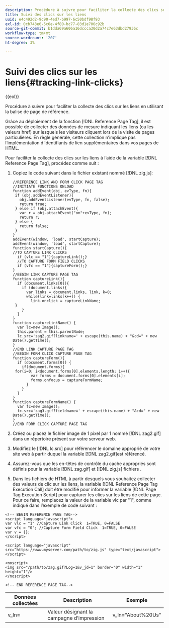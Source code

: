 ```yaml
---
description: Procédure à suivre pour faciliter la collecte des clics sur les liens en utilisant la balise de page de référence.
title: Suivi des clics sur les liens
uuid: e4c492d2-9c90-4ed7-b997-6c50bdf98f93
exl-id: 0cb743e6-5c6e-4f80-bc77-83d1e706c92b
source-git-commit: b1dda69a606a16dccca30d2a74c7e63dbd27936c
workflow-type: tm+mt
source-wordcount: '207'
ht-degree: 3%

---
```


# Suivi des clics sur les liens{#tracking-link-clicks}

{{eol}}

Procédure à suivre pour faciliter la collecte des clics sur les liens en utilisant la balise de page de référence.

Grâce au déploiement de la fonction [!DNL Reference Page Tag], il est possible de collecter des données de mesure indiquant les liens (ou les valeurs href) sur lesquels les visiteurs cliquent lors de la visite de pages particulières. En règle générale, cette collection n’implique pas l’implémentation d’identifiants de lien supplémentaires dans vos pages de HTML.

Pour faciliter la collecte des clics sur les liens à l’aide de la variable [!DNL Reference Page Tag], procédez comme suit :

1. Copiez le code suivant dans le fichier existant nommé [!DNL zig.js]:

   ```
   //REFERENCE LINK AND FORM CLICK PAGE TAG
   //INITIATE FUNCTIONS ONLOAD
   function addEvent(obj, evType, fn){
    if (obj.addEventListener){
      obj.addEventListener(evType, fn, false);
      return true;
    } else if (obj.attachEvent){
      var r = obj.attachEvent("on"+evType, fn);
      return r;
    } else {
      return false;
    }
   }
   addEvent(window, 'load', startCapture);
   addEvent(window, 'load', startCapture);
   function startCapture(){
   //TO CAPTURE LINK CLICKS
     if (vlc == "1"){captureLink();}
     //TO CAPTURE FORM FIELD CLICKS
     if (vfc == "1"){captureForm();}
   }
   //BEGIN LINK CAPTURE PAGE TAG
   function captureLink(){
     if (document.links[0]){
       if (document.links){
         var links = document.links, link, k=0;
         while(link=links[k++]) {
           link.onclick = captureLinkName;
    }
       }
     }
   }
   function captureLinkName() {
     var lc=new Image();
     this.parent = this.parentNode;
     lc.src='zag2.gif?linkname=' + escape(this.name) + "&cd=" + new Date().getTime();
   }
   //END LINK CAPTURE PAGE TAG
   //BEGIN FORM CLICK CAPTURE PAGE TAG
   function captureForm(){
     if (document.forms[0]) {
       if(document.forms){
    for(i=0; i<document.forms[0].elements.length; i++){
           var forms = document.forms[0].elements[i];
           forms.onfocus = captureFormName;
         }
       }
     }
   }
   function captureFormName() {
     var fc=new Image();
     fc.src='zag3.gif?fieldname=' + escape(this.name) + "&cd=" + new Date().getTime();
   }
   //END FORM CLICK CAPTURE PAGE TAG
   ```

1. Créez ou placez le fichier image de 1 pixel par 1 nommé [!DNL zag2.gif] dans un répertoire présent sur votre serveur web.
1. Modifiez le [!DNL lc.src] pour référencer le domaine approprié de votre site web à partir duquel la variable [!DNL zag2.gif]est référencé.

1. Assurez-vous que les en-têtes de contrôle du cache appropriés sont définis pour la variable [!DNL zag.gif] et [!DNL zig.js] fichiers .

1. Dans les fichiers de HTML à partir desquels vous souhaitez collecter des valeurs de clic sur les liens, la variable [!DNL Reference Page Tag Execution Call] doit être modifié pour informer la variable [!DNL Page Tag Execution Script] pour capturer les clics sur les liens de cette page. Pour ce faire, remplacez la valeur de la variable vlc par &quot;1&quot;, comme indiqué dans l’exemple de code suivant :

```
<!-- BEGIN REFERENCE PAGE TAG-->
<script language="javascript">
var vlc = "1" //Capture Link Click  1=TRUE, 0=FALSE
var vfc = "0"; //Capture Form Field Click  1=TRUE, 0=FALSE
var v = {};
</script>

<script language="javascript" src=”https://www.myserver.com/path/to/zig.js" type="text/javascript"></script>

<noscript>
<img src="/path/to/zag.gif?Log=1&v_jd=1" border="0" width="1" height="1"/>
</noscript>

<!-- END REFERENCE PAGE TAG-->
```

| Données collectées | Description | Exemple |
|---|---|---|
| v_ln= | Valeur désignant la campagne d’impression | v_ln=&quot;About%20Us&quot; |
